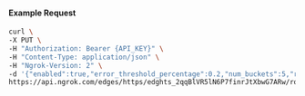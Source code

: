 <!-- Code generated for API Clients. DO NOT EDIT. -->

#### Example Request

```bash
curl \
-X PUT \
-H "Authorization: Bearer {API_KEY}" \
-H "Content-Type: application/json" \
-H "Ngrok-Version: 2" \
-d '{"enabled":true,"error_threshold_percentage":0.2,"num_buckets":5,"rolling_window":300,"tripped_duration":120,"volume_threshold":20}' \
https://api.ngrok.com/edges/https/edghts_2qqBlVR5lN6P7finrJtXbwG7ARw/routes/edghtsrt_2qqBlVfduRF6Q4oqgz6ZaWWod5E/circuit_breaker
```
